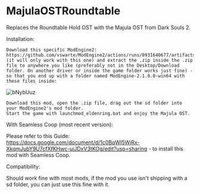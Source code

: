# MajulaOSTRoundtable
Replaces the Roundtable Hold OST with the Majula OST from Dark Souls 2.

Installation:

    Download this specific ModEngine2: https://github.com/vswarte/ModEngine2/actions/runs/8931640677/artifacts/1468983823﻿ (it will only work with this one) and extract the .zip inside the .zip file to anywhere you like (preferably not in the Desktop/Download folder. On another driver or inside the game folder works just fine) - so that you end up with a folder named ModEngine-2.1.0.0-win64 with these files inside:

![bNybUuz](https://github.com/user-attachments/assets/30c9ea97-7800-428d-b271-229d1297cb75)


    Download this mod, open the .zip file, drag out the sd folder into your ModEngine2's mod folder.
    Start the game with launchmod_eldenring.bat and enjoy the Majula OST.



With Seamless Coop (most recent version):

Please refer to this Guide: https://docs.google.com/document/d/1c0BqWI5WjRx-XkqmJubY9U7cfXfKHwc-uiJDxV3tKOg/edit?usp=sharing - to install this mod with Seamless Coop.



Compatibility:

Should work fine with most mods, if the mod you use isn't shipping with a sd folder, you can just use this fine with it.
